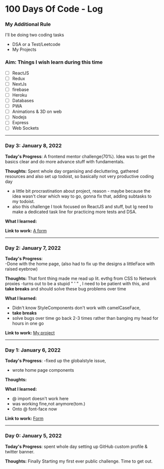 # 100 Days Of Code - Log

### My Additional Rule
I'll be doing two coding tasks
- DSA or a Test/Leetcode
- My Projects

### Aim: Things I wish learn during this time

 - [ ] ReactJS               
 - [ ] Redux                 
 - [ ] NextJs                
 - [ ] firebase              
 - [ ] Heroku                
 - [ ] Databases             
 - [ ] PWA                   
 - [ ] Animations & 3D on web
 - [ ] Nodejs                
 - [ ] Express               
 - [ ] Web Sockets           

---

### Day 3: January 8, 2022 
  
**Today's Progress**: A frontend mentor challenge(70%). Idea was to get the basics clear and do more advance stuff with fundamentals.

**Thoughts:** Spent whole day organising and decluttering, gathered resources and also set up todoist, so basically not very productive coding day
- a little bit procrastination about project, reason - maybe because the idea wasn't clear which way to go, gonna fix that, adding subtasks to my todoist.
- also this challenge I took focused on ReactJS and stuff, but Ig need to make a dedicated task line for practicing more tests and DSA.

**What I learned:**  

**Link to work:** [A form](https://github.com/nis6/Mini-Projects/tree/master/Form/intro-component-with-signup-form-master/intro-component-with-signup-form-master)

---

### Day 2: January 7, 2022 

**Today's Progress**:  
-Done with the home page, (also had to fix up the designs a littleFace with raised eyebrow)

**Thoughts:** That font thing made me read up lit. evthg from CSS to Network proxies -turns out to be a stupid " ' " , I need to be patient with this, and **take breaks** and should solve these bug problems over time 

**What I learned:** 
- Didn't know StyleComponents don't work with camelCaseFace,
- **take breaks**  
- solve bugs over time go back 2-3 times rather than banging my head for hours in one go

**Link to work:** [My project](https://github.com/nis6/Mini-Projects/tree/master/Form/intro-component-with-signup-form-master/intro-component-with-signup-form-master)

---

### Day 1: January 6, 2022 

**Today's Progress**: 
-fixed up the globalstyle issue,
- wrote home page components

**Thoughts:** 

**What I learned:** 
- @ import doesn't work here
- <link> was working fine,not anymore(tom.)
- Onto @ font-face now

**Link to work:** [Form](https://github.com/nis6/Mini-Projects/tree/master/Form/intro-component-with-signup-form-master/intro-component-with-signup-form-master)

---

### Day 0: January 5, 2022 

**Today's Progress**: spent whole day setting up GitHub custom profile & twitter banner.

**Thoughts:** Finally Starting my first ever public challenge. Time to get out.
